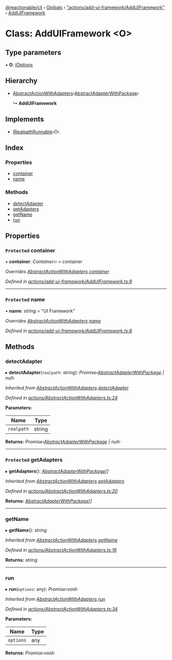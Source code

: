 [@reactionable/cli](../README.md) › [Globals](../globals.md) › ["actions/add-ui-framework/AddUIFramework"](../modules/_actions_add_ui_framework_adduiframework_.md) › [AddUIFramework](_actions_add_ui_framework_adduiframework_.adduiframework.md)

# Class: AddUIFramework <**O**>

## Type parameters

▪ **O**: *[IOptions](../modules/_actions_irunnable_.md#ioptions)*

## Hierarchy

* [AbstractActionWithAdapters](_actions_abstractactionwithadapters_.abstractactionwithadapters.md)‹[AbstractAdapterWithPackage](_actions_abstractadapterwithpackage_.abstractadapterwithpackage.md)›

  ↳ **AddUIFramework**

## Implements

* [IRealpathRunnable](../interfaces/_actions_irealpathrunnable_.irealpathrunnable.md)‹O›

## Index

### Properties

* [container](_actions_add_ui_framework_adduiframework_.adduiframework.md#protected-container)
* [name](_actions_add_ui_framework_adduiframework_.adduiframework.md#protected-name)

### Methods

* [detectAdapter](_actions_add_ui_framework_adduiframework_.adduiframework.md#detectadapter)
* [getAdapters](_actions_add_ui_framework_adduiframework_.adduiframework.md#protected-getadapters)
* [getName](_actions_add_ui_framework_adduiframework_.adduiframework.md#getname)
* [run](_actions_add_ui_framework_adduiframework_.adduiframework.md#run)

## Properties

### `Protected` container

• **container**: *Container‹›* = container

*Overrides [AbstractActionWithAdapters](_actions_abstractactionwithadapters_.abstractactionwithadapters.md).[container](_actions_abstractactionwithadapters_.abstractactionwithadapters.md#protected-abstract-container)*

*Defined in [actions/add-ui-framework/AddUIFramework.ts:9](https://github.com/neilime/reactionable-cli/blob/86c13e3/src/actions/add-ui-framework/AddUIFramework.ts#L9)*

___

### `Protected` name

• **name**: *string* = "UI Framework"

*Overrides [AbstractActionWithAdapters](_actions_abstractactionwithadapters_.abstractactionwithadapters.md).[name](_actions_abstractactionwithadapters_.abstractactionwithadapters.md#protected-abstract-name)*

*Defined in [actions/add-ui-framework/AddUIFramework.ts:8](https://github.com/neilime/reactionable-cli/blob/86c13e3/src/actions/add-ui-framework/AddUIFramework.ts#L8)*

## Methods

###  detectAdapter

▸ **detectAdapter**(`realpath`: string): *Promise‹[AbstractAdapterWithPackage](_actions_abstractadapterwithpackage_.abstractadapterwithpackage.md) | null›*

*Inherited from [AbstractActionWithAdapters](_actions_abstractactionwithadapters_.abstractactionwithadapters.md).[detectAdapter](_actions_abstractactionwithadapters_.abstractactionwithadapters.md#detectadapter)*

*Defined in [actions/AbstractActionWithAdapters.ts:24](https://github.com/neilime/reactionable-cli/blob/86c13e3/src/actions/AbstractActionWithAdapters.ts#L24)*

**Parameters:**

Name | Type |
------ | ------ |
`realpath` | string |

**Returns:** *Promise‹[AbstractAdapterWithPackage](_actions_abstractadapterwithpackage_.abstractadapterwithpackage.md) | null›*

___

### `Protected` getAdapters

▸ **getAdapters**(): *[AbstractAdapterWithPackage](_actions_abstractadapterwithpackage_.abstractadapterwithpackage.md)[]*

*Inherited from [AbstractActionWithAdapters](_actions_abstractactionwithadapters_.abstractactionwithadapters.md).[getAdapters](_actions_abstractactionwithadapters_.abstractactionwithadapters.md#protected-getadapters)*

*Defined in [actions/AbstractActionWithAdapters.ts:20](https://github.com/neilime/reactionable-cli/blob/86c13e3/src/actions/AbstractActionWithAdapters.ts#L20)*

**Returns:** *[AbstractAdapterWithPackage](_actions_abstractadapterwithpackage_.abstractadapterwithpackage.md)[]*

___

###  getName

▸ **getName**(): *string*

*Inherited from [AbstractActionWithAdapters](_actions_abstractactionwithadapters_.abstractactionwithadapters.md).[getName](_actions_abstractactionwithadapters_.abstractactionwithadapters.md#getname)*

*Defined in [actions/AbstractActionWithAdapters.ts:16](https://github.com/neilime/reactionable-cli/blob/86c13e3/src/actions/AbstractActionWithAdapters.ts#L16)*

**Returns:** *string*

___

###  run

▸ **run**(`options`: any): *Promise‹void›*

*Inherited from [AbstractActionWithAdapters](_actions_abstractactionwithadapters_.abstractactionwithadapters.md).[run](_actions_abstractactionwithadapters_.abstractactionwithadapters.md#run)*

*Defined in [actions/AbstractActionWithAdapters.ts:34](https://github.com/neilime/reactionable-cli/blob/86c13e3/src/actions/AbstractActionWithAdapters.ts#L34)*

**Parameters:**

Name | Type |
------ | ------ |
`options` | any |

**Returns:** *Promise‹void›*
